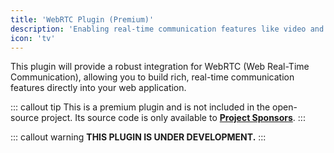 ```yaml
---
title: 'WebRTC Plugin (Premium)'
description: 'Enabling real-time communication features like video and audio chat.'
icon: 'tv'
---
```


This plugin will provide a robust integration for WebRTC (Web Real-Time Communication), allowing you to build rich, real-time communication features directly into your web application.

::: callout tip
This is a premium plugin and is not included in the open-source project. Its source code is only available to **[Project Sponsors](https://github.com/sponsors/mgks/sponsorships?sponsor=mgks&tier_id=468838)**.
:::

::: callout warning
**THIS PLUGIN IS UNDER DEVELOPMENT.**
:::